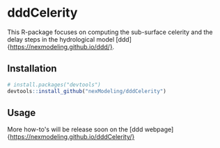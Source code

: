# dddCelerity

This R-package focuses on computing the sub-surface celerity and the delay steps in the hydrological model [ddd]{https://nexmodeling.github.io/ddd/}.

## Installation

```R
# install.packages("devtools")
devtools::install_github("nexModeling/dddCelerity")
```

## Usage

More how-to's will be release soon on the [ddd webpage]{https://nexmodeling.github.io/dddCelerity/}
